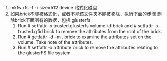 1.	mkfs.xfs -f -i size=512 device 格式化磁盘
2.	如果brick不能被格式化，或者不能该文件夹不能被移除，执行下面的步骤
	删除brick下面所有的数据，包括.glusterfs
	1.	Run # setfattr -x trusted.glusterfs.volume-id brick and # setfattr -x trusted.gfid brick to remove the attributes from the root of the brick.
	2.	Run # getfattr -d -m . brick to examine the attributes set on the volume. Take note of the attributes.
	3.	Run # setfattr -x attribute brick to remove the attributes relating to the glusterFS file system.
